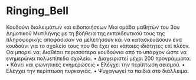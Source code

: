 # Ringing_Bell
Κουδούνι διαλειμάτων και ειδοποιήσεων
Μια ομάδα μαθητών του 3ου Δημοτικού Μυτιλήνης με τη βοήθεια της εκπαιδευτικού τους της πληροφορικής αποφάσισαν να μελετήσουν και να κατασκευάσουν ένα κουδούνι για το σχολείο τους που θα έχει και κάποιες ιδιότητες επί πλέον.
Θα μπορεί να:
Διαθέτει περισσότερα κουδούνια από το υπάρχον ώστε να ενημερώνει πολυεπίπεδα σχολεία.
•	Διαχειριστεί μέχρι 200 προγράμματα.
•	Κάνει και φωνητικές ενημερώσεις
•	Ελέγχει την περίπτωση σεισμού.
•	Ελέγχει την περίπτωση πυρκαγιάς.
•	Ψυχαγωγεί τα παιδιά στο διάλλειμα.

